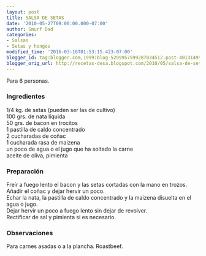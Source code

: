 ```yaml
---
layout: post
title: SALSA DE SETAS
date: '2010-05-27T09:00:00.000-07:00'
author: Smurf Dad
categories:
- Salsas
- Setas y hongos
modified_time: '2016-03-16T01:53:15.423-07:00'
blogger_id: tag:blogger.com,1999:blog-5299957599287034512.post-4013149976916288674
blogger_orig_url: http://recetas-desa.blogspot.com/2010/05/salsa-de-setas.html
---
```


Para 6 personas.<br><h3>Ingredientes</h3><p>1/4 kg. de setas (pueden ser las de cultivo)<br/>100 grs. de nata l&iacute;quida<br/>50 grs. de bacon en trocitos<br/>1 pastilla de caldo concentrado<br/>2 cucharadas de co&ntilde;ac<br/>1 cucharada rasa de maizena<br/>un poco de agua o el jugo que ha soltado la carne<br/>aceite de oliva, pimienta</p><h3>Preparaci&oacute;n</h3><p>Fre&iacute;r a fuego lento el bacon y las setas cortadas con la mano en trozos.<br/>A&ntilde;adir el co&ntilde;ac y dejar hervir un poco.<br/>Echar la nata, la pastilla de caldo concentrado y la maizena disuelta en el agua o jugo.<br/>Dejar hervir un poco a fuego lento sin dejar de revolver.<br/>Rectificar de sal y pimienta si es necesario.</p><h3>Observaciones</h3><p>Para carnes asadas o a la plancha. Roastbeef.</p>